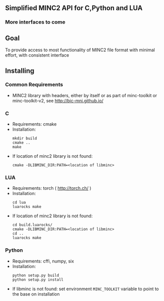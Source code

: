 ## Simplified MINC2 API for C,Python and LUA
### More interfaces to come

## Goal
To provide access to most functionality of MINC2 file format with minimal effort, with consistent interface

## Installing

### Common Requirements
 * MINC2 library with headers, either by itself or as part of minc-toolkit or minc-toolkit-v2, see http://bic-mni.github.io/
 

### C
 * Requirements: cmake
 * Installation:
    ```
    mkdir build
    cmake .. 
    make 
    ```
 * If location of minc2 library is not found:
    ```
    cmake -DLIBMINC_DIR:PATH=<location of libminc>
    ```
 
### LUA
 * Requirements: torch ( http://torch.ch/ )
 * Installation:
    ```
    cd lua
    luarocks make
    ```
  * If location of minc2 library is not found:
    ```
    cd build.luarocks/
    cmake -DLIBMINC_DIR:PATH=<location of libminc>
    cd ..
    luarocks make
    ```
    
### Python
 * Requirements: cffi, numpy, six
 * Installation:
    ```
    python setup.py build
    python setup.py install 
    ```
 * If libminc is not found: set environment `MINC_TOOLKIT`  variable to point to the base on installation


 